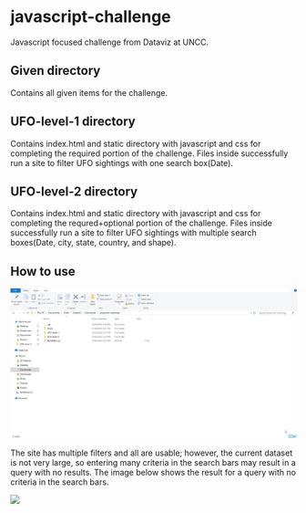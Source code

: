 # javascript-challenge
Javascript focused challenge from Dataviz at UNCC.

## Given directory
Contains all given items for the challenge.

## UFO-level-1 directory
Contains index.html and static directory with javascript and css for completing the required portion of the challenge. Files inside successfully run a site to filter UFO sightings with one search box(Date).

## UFO-level-2 directory
Contains index.html and static directory with javascript and css for completing the requred+optional portion of the challenge. Files inside successfully run a site to filter UFO sightings with multiple search boxes(Date, city, state, country, and shape).

## How to use
![](Images/howto.gif)

The site has multiple filters and all are usable; however, the current dataset is not very large, so entering many criteria in the search bars may result in a query with no results. The image below shows the result for a query with no criteria in the search bars.

![](nofilter.png)

